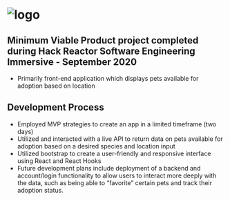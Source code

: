 # ![logo](https://i.imgur.com/HKKo5ue.png)

## Minimum Viable Product project completed during Hack Reactor Software Engineering Immersive - September 2020
* Primarily front-end application which displays pets available for adoption based on location

## Development Process
* Employed MVP strategies to create an app in a limited timeframe (two days)
* Utilized and interacted with a live API to return data on pets available for adoption based on a desired species and location input
* Utilized bootstrap to create a user-friendly and responsive interface using React and React Hooks
* Future development plans include deployment of a backend and account/login functionality to allow users to interact more deeply with the data, such as being able to “favorite” certain pets and track their adoption status.

